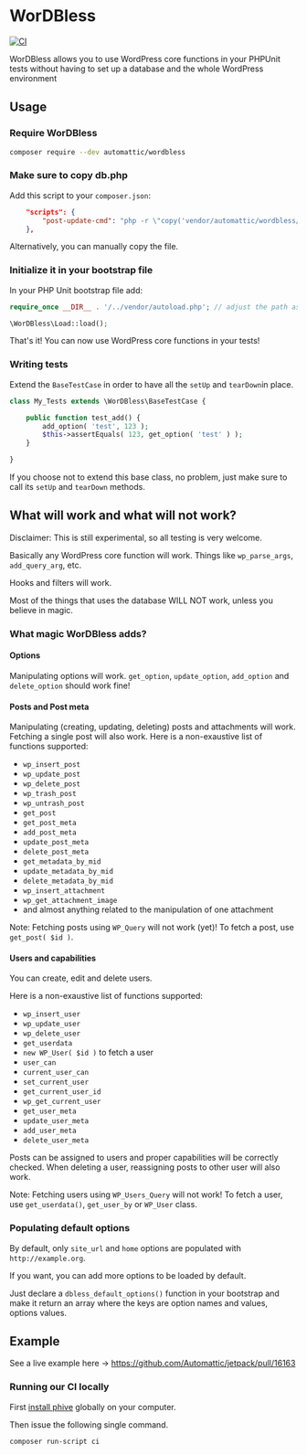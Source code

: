 # WorDBless

[![CI](https://github.com/Automattic/wordbless/workflows/CI/badge.svg)](https://github.com/Automattic/wordbless/actions?query=workflow%3ACI)

WorDBless allows you to use WordPress core functions in your PHPUnit tests without having to set up a database and the whole WordPress environment

## Usage

### Require WorDBless

```bash
composer require --dev automattic/wordbless
```

### Make sure to copy db.php

Add this script to your `composer.json`:

```json
    "scripts": {
        "post-update-cmd": "php -r \"copy('vendor/automattic/wordbless/src/dbless-wpdb.php', 'wordpress/wp-content/db.php');\""
    },
```

Alternatively, you can manually copy the file.

### Initialize it in your bootstrap file

In your PHP Unit bootstrap file add:

```php
require_once __DIR__ . '/../vendor/autoload.php'; // adjust the path as needed

\WorDBless\Load::load();
```

That's it! You can now use WordPress core functions in your tests!

### Writing tests

Extend the `BaseTestCase` in order to have all the `setUp` and `tearDown`in place.

```php
class My_Tests extends \WorDBless\BaseTestCase {

	public function test_add() {
		add_option( 'test', 123 );
		$this->assertEquals( 123, get_option( 'test' ) );
	}

}
```

If you choose not to extend this base class, no problem, just make sure to call its `setUp` and `tearDown` methods.

## What will work and what will not work?

Disclaimer: This is still experimental, so all testing is very welcome.

Basically any WordPress core function will work. Things like `wp_parse_args`, `add_query_arg`, etc.

Hooks and filters will work.

Most of the things that uses the database WILL NOT work, unless you believe in magic.

### What magic WorDBless adds?

#### Options

Manipulating options will work. `get_option`, `update_option`, `add_option` and `delete_option` should work fine!

#### Posts and Post meta

Manipulating (creating, updating, deleting) posts and attachments will work. Fetching a single post will also work. Here is a non-exaustive list of functions supported:

* `wp_insert_post`
* `wp_update_post`
* `wp_delete_post`
* `wp_trash_post`
* `wp_untrash_post`
* `get_post`
* `get_post_meta`
* `add_post_meta`
* `update_post_meta`
* `delete_post_meta`
* `get_metadata_by_mid`
* `update_metadata_by_mid`
* `delete_metadata_by_mid`
* `wp_insert_attachment`
* `wp_get_attachment_image`
* and almost anything related to the manipulation of one attachment

Note: Fetching posts using `WP_Query` will not work (yet)! To fetch a post, use `get_post( $id )`.

#### Users and capabilities

You can create, edit and delete users.

Here is a non-exaustive list of functions supported:

* `wp_insert_user`
* `wp_update_user`
* `wp_delete_user`
* `get_userdata`
* `new WP_User( $id )` to fetch a user
* `user_can`
* `current_user_can`
* `set_current_user`
* `get_current_user_id`
* `wp_get_current_user`
* `get_user_meta`
* `update_user_meta`
* `add_user_meta`
* `delete_user_meta`

Posts can be assigned to users and proper capabilities will be correctly checked. When deleting a user, reassigning posts to other user will also work.

Note: Fetching users using `WP_Users_Query` will not work! To fetch a user, use `get_userdata()`, `get_user_by` or `WP_User` class.

### Populating default options

By default, only `site_url` and `home` options are populated with `http://example.org`.

If you want, you can add more options to be loaded by default. 

Just declare a `dbless_default_options()` function in your bootstrap and make it return an array where the keys are option names and values, options values.

## Example

See a live example here -> https://github.com/Automattic/jetpack/pull/16163

### Running our CI locally

First [install phive](https://phar.io/#Install) globally on your computer.

Then issue the following single command.

```bash
composer run-script ci
```
